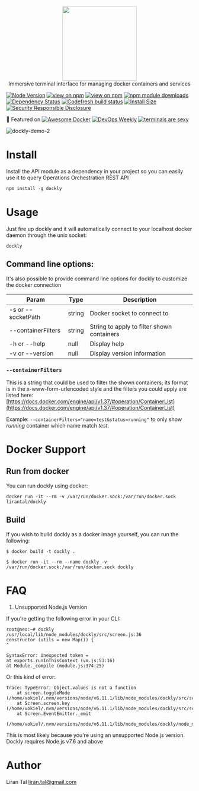 <p align="center">
	<br>
  <img width="200" src="https://user-images.githubusercontent.com/316371/28937414-67ee5ffa-7893-11e7-95f9-5059cacf9170.png">
	<br>
 Immersive terminal interface for managing docker containers and services
</p>


[![Node Version](https://img.shields.io/badge/node-%3E=7.6.0-brightgreen.svg)]()
[![view on npm](http://img.shields.io/npm/v/dockly.svg)](https://www.npmjs.org/package/dockly)
[![view on npm](http://img.shields.io/npm/l/dockly.svg)](https://www.npmjs.org/package/dockly)
[![npm module downloads](http://img.shields.io/npm/dt/dockly.svg)](https://www.npmjs.org/package/dockly)
[![Dependency Status](https://david-dm.org/lirantal/dockly.svg)](https://david-dm.org/lirantal/dockly)
[![Codefresh build status]( https://g.codefresh.io/api/badges/build?repoOwner=lirantal&repoName=dockly&branch=master&pipelineName=dockly&accountName=lirantal&type=cf-1)]( https://g.codefresh.io/repositories/lirantal/dockly/builds?filter=trigger:build;branch:master;service:58127ed36b0e230100f421f6~dockly)
[![Install Size](https://packagephobia.now.sh/badge?p=dockly)](https://packagephobia.now.sh/result?p=dockly)
[![Security Responsible Disclosure](https://img.shields.io/badge/Security-Responsible%20Disclosure-yellow.svg)](./SECURITY.md
)


🌟 Featured on [![Awesome Docker](https://cdn.rawgit.com/sindresorhus/awesome/d7305f38d29fed78fa85652e3a63e154dd8e8829/media/badge.svg)](https://github.com/veggiemonk/awesome-docker) [![DevOps Weekly](https://img.shields.io/badge/DevOpsWeekly-%F0%9F%95%B6-yellow.svg
)](http://devopsweekly.com) 
[![terminals are sexy](https://img.shields.io/badge/TerminalsAreSexy-%F0%9F%92%BB-green.svg
)](https://github.com/k4m4/terminals-are-sexy) 



![dockly-demo-2](https://cloud.githubusercontent.com/assets/316371/25682867/c5212216-3027-11e7-8f36-72d38516d2af.gif)

# Install
Install the API module as a dependency in your project so you can easily use it to query Operations Orchestration REST API

```javascript
npm install -g dockly
```

# Usage

Just fire up dockly and it will automatically connect to your localhost docker daemon through the unix socket:

```
dockly
```

## Command line options:

It's also possible to provide command line options for dockly to customize the docker connection

| Param | Type | Description |
| --- | --- | --- |
| -s or --socketPath | string | Docker socket to connect to |
| --containerFilters | string | String to apply to filter shown containers |
| -h or --help | null | Display help |
| -v or --version | null | Display version information |

### `--containerFilters`

This is a string that could be used to filter the shown containers;
its format is in the x-www-form-urlencoded style and the filters you could apply are listed here: [https://docs.docker.com/engine/api/v1.37/#operation/ContainerList](https://docs.docker.com/engine/api/v1.37/#operation/ContainerList)

Example: `--containerFilters="name=test&status=running"` to only show *running* container which name match *test*.

# Docker Support

## Run from docker

You can run dockly using docker:

```
docker run -it --rm -v /var/run/docker.sock:/var/run/docker.sock lirantal/dockly
```


## Build

If you wish to build dockly as a docker image yourself, you can run the following:

```
$ docker build -t dockly .

$ docker run -it --rm --name dockly -v /var/run/docker.sock:/var/run/docker.sock dockly
```

# FAQ

1. Unsupported Node.js Version

If you're getting the following error in your CLI:
```
root@neo:~# dockly
/usr/local/lib/node_modules/dockly/src/screen.js:36
constructor (utils = new Map()) {
^

SyntaxError: Unexpected token =
at exports.runInThisContext (vm.js:53:16)
at Module._compile (module.js:374:25)
```

Or this kind of error:
```
Trace: TypeError: Object.values is not a function                                                                                                            
    at screen.toggleMode (/home/vokiel/.nvm/versions/node/v6.11.1/lib/node_modules/dockly/src/screen.js:149:35)
    at Screen.screen.key (/home/vokiel/.nvm/versions/node/v6.11.1/lib/node_modules/dockly/src/screen.js:190:12)
    at Screen.EventEmitter._emit
    (/home/vokiel/.nvm/versions/node/v6.11.1/lib/node_modules/dockly/node_modules/blessed/lib/events.js:98:20)
```

This is most likely because you're using an unsupported Node.js version.
Dockly requires Node.js v7.6 and above




# Author
Liran Tal <liran.tal@gmail.com>
